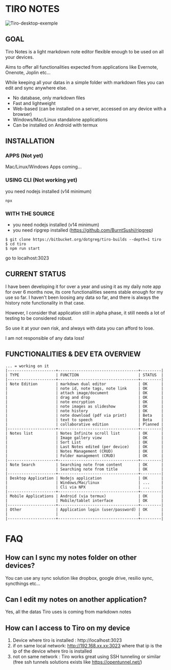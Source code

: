 # TIRO NOTES

![Tiro-desktop-exemple](https://user-images.githubusercontent.com/2981891/150394718-bf33d239-6ada-4548-bde5-88dce5eaeca2.jpg)

## GOAL

Tiro Notes is a light markdown note editor flexible enough to be used on all your devices.

Aims to offer all functionalities expected from applications like Evernote, Onenote, Joplin etc... 

While keeping all your datas in a simple folder with markdown files you can edit and sync anywhere else.

- No database, only markdown files 
- Fast and lightweight
- Web-based (can be installed on a server, accessed on any device with a browser)
- Windows/Mac/Linux standalone applications
- Can be installed on Android with termux

## INSTALLATION
### APPS (Not yet)

Mac/Linux/Windows Apps coming...

### USING CLI (Not working yet)
you need nodejs installed (v14 minimum)

```
npx
```

### WITH THE SOURCE
- you need nodejs installed (v14 minimum)
- you need ripgrep installed (https://github.com/BurntSushi/ripgrep)

```
$ git clone https://bitbucket.org/dotgreg/tiro-builds --depth=1 tiro
$ cd tiro
$ npm run start
```
go to localhost:3023

## CURRENT STATUS
I have been developing it for over a year and using it as my daily note app for over 6 months now, its core functionalities seems stable enough for my use so far.
I haven't been loosing any data so far, and there is always the history note functionality in that case.

However, I consider that application still in alpha phase, it still needs a lot of testing to be considered robust.

So use it at your own risk, and always with data you can afford to lose.

I am not responsible of any data loss!

## FUNCTIONALITIES & DEV ETA OVERVIEW

```
... = working on it
|---------------------+-----------------------------------+---------|
| TYPE                | FUNCTION                          | STATUS  |
|---------------------+-----------------------------------+---------|
| Note Edition        | markdown dual editor              | OK      |
|                     | note id, note tags, note link     | OK      |
|                     | attach image/document             | OK      |
|                     | drag and drop                     | OK      |
|                     | note encryption                   | OK      |
|                     | note images as slideshow          | OK      |
|                     | note history                      | OK      |
|                     | note download (pdf via print)     | Beta    |
|                     | text to speech                    | Beta    |
|                     | collaborative edition             | Planned |
|---------------------+-----------------------------------+---------|
| Notes list          | Notes Infinite scroll list        | OK      |
|                     | Image gallery view                | OK      |
|                     | Sort List                         | OK      |
|                     | Last Notes edited (per device)    | OK      |
|                     | Notes Management (CRUD)           | OK      |
|                     | Folder management (CRUD)          | OK      |
|---------------------+-----------------------------------+---------|
| Note Search         | Searching note from content       | OK      |
|                     | Searching note from title         | OK      |
|---------------------+-----------------------------------+---------|
| Desktop Application | Nodejs application                | OK      |
|                     | Windows/Mac/linux                 | ...     |
|                     | Cli via NPX                       | ...     |
|---------------------+-----------------------------------+---------|
| Mobile Applications | Android (via termux)              | OK      |
|                     | Mobile/tablet interface           | OK      |
|---------------------+-----------------------------------+---------|
| Other               | Application login (user/password) | OK      |
|                     |                                   |         |
|---------------------+-----------------------------------+---------|
```

# FAQ

## How can I sync my notes folder on other devices?
You can use any sync solution like dropbox, google drive, resilio sync, syncthings etc...

## Can I edit my notes on another application?
Yes, all the datas Tiro uses is coming from markdown notes

## How can I access to Tiro on my device
1) Device where tiro is installed : http://localhost:3023
2) if on same local network: http://192.168.xx.xx:3023 where that ip is the ip of the device where tiro is installed
3) not on same network : Tiro works great using SSH tunneling or similar (free ssh tunnels solutions exists like https://opentunnel.net/)

